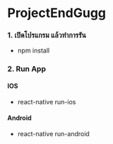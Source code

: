 # ProjectEndGugg

### 1.  เปิดโปรแกรม แล้วทำการรัน
- npm install

### 2. Run App
#### IOS
- react-native run-ios
#### Android
- react-native run-android

